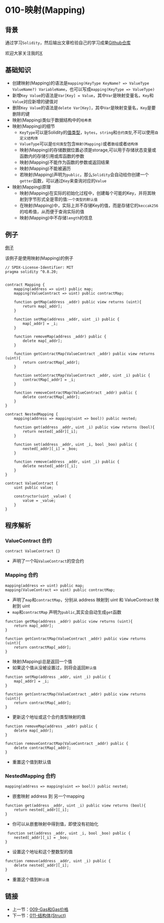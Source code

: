 # 010-映射(Mapping)

## 背景

通过学习`Solidity`，然后输出文章检验自己的学习成果[Github仓库](https://github.com/XdpCs/Solidity-learning)

欢迎大家关注我的[X](https://twitter.com/CsXdp)

## 基础知识

* 创建映射(Mapping)的语法是`mapping(KeyType KeyName? => ValueType ValueName?) VariableName`，也可以写成`mapping(KeyType => ValueType)`
* 新增`Key Value`的语法是`Var[Key] = Value`，其中`Var`是映射变量名，`Key`和`Value`对应新增的键值对
* 删除`Key Value`的语法是`delete Var[Key]`，其中`Var`是映射变量名，`Key`是要删除的键
* 映射(Mapping)类似于数据结构中的`哈希表`
* 映射(Mapping)的细节
  * `KeyType`可以是Solidity的[值类型](../003.ValueType/README.md)，`bytes`，`string`和`合约类型`,不可以使用`自定义结构体`
  * `ValueType`可以是`任何类型`包含`映射(Mapping)`或者`数组`或者`结构体`
  * 映射(Mapping)的存储数据位置必须是storage,可以用于存储状态变量或函数内的存储引用或库函数的参数
  * 映射(Mapping)不能作为函数的参数或返回结果
  * 映射(Mapping)不能被遍历
  * 若映射(Mapping)声明为`public`，那么`Solidity`会自动给你创建一个`getter`函数，可以通过`Key`来查询对应的`Value`
* 映射(Mapping)原理
  * 映射(Mapping)在实际的初始化过程中，创建每个可能的Key，并将其映射到字节形式全是零的值:`一个类型的默认值`
  * 在映射(Mapping)中，实际上并不存储Key的值，而是存储它的`keccak256`的哈希值，从而便于查询实际的值
  * 映射(Mapping)中不存储`length`的信息

## 例子

[例子](./Mapping.sol)

该例子是使用映射(Mapping)的例子

```solidity
// SPDX-License-Identifier: MIT
pragma solidity ^0.8.20;


contract Mapping {
    mapping(address => uint) public map;
    mapping(ValueContract => uint) public contractMap;

    function getMap(address _addr) public view returns (uint){
        return map[_addr];
    }

    function setMap(address _addr, uint _i) public {
        map[_addr] = _i;
    }

    function removeMap(address _addr) public {
        delete map[_addr];
    }

    function getContractMap(ValueContract _addr) public view returns (uint){
        return contractMap[_addr];
    }

    function setContractMap(ValueContract _addr, uint _i) public {
        contractMap[_addr] = _i;
    }

    function removeContractMap(ValueContract _addr) public {
        delete contractMap[_addr];
    }
}

contract NestedMapping {
    mapping(address => mapping(uint => bool)) public nested;

    function get(address _addr, uint _i) public view returns (bool){
        return nested[_addr][_i];
    }

    function set(address _addr, uint _i, bool _boo) public {
        nested[_addr][_i] = _boo;
    }

    function remove(address _addr, uint _i) public {
        delete nested[_addr][_i];
    }
}

contract ValueContract {
    uint public value;

    constructor(uint _value) {
        value = _value;
    }
}
```

## 程序解析

### ValueContract 合约

```solidity
contract ValueContract {}
```

* 声明了一个叫`ValueContract`的空合约

### Mapping 合约

```solidity
mapping(address => uint) public map;
mapping(ValueContract => uint) public contractMap;
```

* 声明了`map`和`contractMap`，分别从 address 映射到 uint 和 ValueContract 映射到 uint
* `map`和`contractMap` 声明为`public`,其实会自动生成`get`函数

```solidity
function getMap(address _addr) public view returns (uint){
    return map[_addr];
}

function getContractMap(ValueContract _addr) public view returns (uint){
    return contractMap[_addr];
}
```

* 映射(Mapping)总是返回一个值
* 如果这个值从没被设置过，则将会返回`默认值`

```solidity
function setMap(address _addr, uint _i) public {
    map[_addr] = _i;
}

function getContractMap(ValueContract _addr) public view returns (uint){
    return contractMap[_addr];
}
```

* 更新这个地址或这个合约类型映射的值

```solidity
function removeMap(address _addr) public {
    delete map[_addr];
}

function removeContractMap(ValueContract _addr) public {
    delete contractMap[_addr];
}
```

* 重置这个值到默认值

### NestedMapping 合约

```solidity
mapping(address => mapping(uint => bool)) public nested;
```

* 嵌套映射 address 到 另一个mapping

```solidity
function get(address _addr, uint _i) public view returns (bool){
    return nested[_addr][_i];
}
```

* 你可以从嵌套映射中得到值，即使没有初始化

```solidity
 function set(address _addr, uint _i, bool _boo) public {
    nested[_addr][_i] = _boo;
}
```

* 设置这个地址和这个整数型的值

```solidity
function remove(address _addr, uint _i) public {
    delete nested[_addr][_i];
}
```

* 重置这个值到`默认值`

## 链接

* 上一节：[009-Gas和Gas价格](../009.GasAndGasPrice/README.md)
* 下一节：[011-结构体(Struct)](../011.Structs/README.md)
